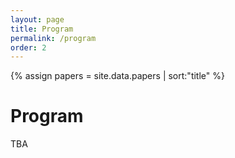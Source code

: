 ```yaml
---
layout: page
title: Program
permalink: /program
order: 2
---
```


{% assign papers = site.data.papers | sort:"title" %}

<h1>Program</h1>

TBA

<!--
<ul>
{% for paper in papers %}
    {% assign title = paper.title %}
    {% assign authors = paper.authors %}
    <li><i>{{ title }}</i> by {{ authors }}</li>
{% endfor %}
</ul>
-->

